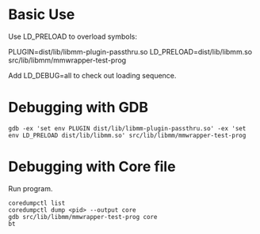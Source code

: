 
# Basic Use

Use LD_PRELOAD to overload symbols:

PLUGIN=dist/lib/libmm-plugin-passthru.so LD_PRELOAD=dist/lib/libmm.so src/lib/libmm/mmwrapper-test-prog

Add LD_DEBUG=all to check out loading sequence.

# Debugging with GDB

```
gdb -ex 'set env PLUGIN dist/lib/libmm-plugin-passthru.so' -ex 'set env LD_PRELOAD dist/lib/libmm.so' src/lib/libmm/mmwrapper-test-prog
```

# Debugging with Core file

Run program.

```
coredumpctl list
coredumpctl dump <pid> --output core
gdb src/lib/libmm/mmwrapper-test-prog core
bt
```

